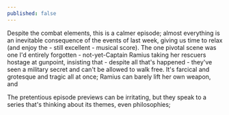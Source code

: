 ```yaml
---
published: false
---
```


Despite the combat elements, this is a calmer episode; almost everything is an inevitable consequence of the events of last week, giving us time to relax (and enjoy the - still excellent - musical score). The one pivotal scene was one I'd entirely forgotten - not-yet-Captain Ramius taking her rescuers hostage at gunpoint, insisting that - despite all that's happened - they've seen a military secret and can't be allowed to walk free. It's farcical and grotesque and tragic all at once; Ramius can barely lift her own weapon, and 

The pretentious episode previews can be irritating, but they speak to a series that's thinking about its themes, even philosophies; 